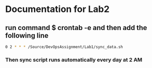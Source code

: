 # Documentation for Lab2

## run command $ crontab -e and then add the following line

```bash
0 2 * * * /Source/DevOpsAssignment/Lab1/sync_data.sh
```

### Then sync script runs automatically every day at 2 AM
